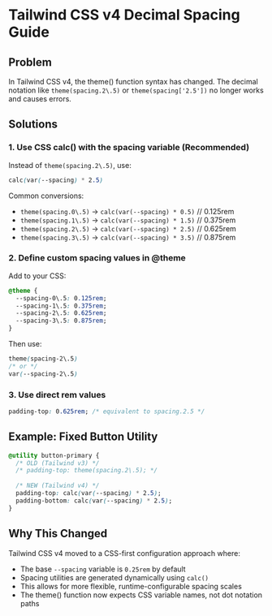# Tailwind CSS v4 Decimal Spacing Guide

## Problem
In Tailwind CSS v4, the theme() function syntax has changed. The decimal notation like `theme(spacing.2\.5)` or `theme(spacing['2.5'])` no longer works and causes errors.

## Solutions

### 1. Use CSS calc() with the spacing variable (Recommended)
Instead of `theme(spacing.2\.5)`, use:
```css
calc(var(--spacing) * 2.5)
```

Common conversions:
- `theme(spacing.0\.5)` → `calc(var(--spacing) * 0.5)` // 0.125rem
- `theme(spacing.1\.5)` → `calc(var(--spacing) * 1.5)` // 0.375rem  
- `theme(spacing.2\.5)` → `calc(var(--spacing) * 2.5)` // 0.625rem
- `theme(spacing.3\.5)` → `calc(var(--spacing) * 3.5)` // 0.875rem

### 2. Define custom spacing values in @theme
Add to your CSS:
```css
@theme {
  --spacing-0\.5: 0.125rem;
  --spacing-1\.5: 0.375rem;
  --spacing-2\.5: 0.625rem;
  --spacing-3\.5: 0.875rem;
}
```

Then use:
```css
theme(spacing-2\.5)
/* or */
var(--spacing-2\.5)
```

### 3. Use direct rem values
```css
padding-top: 0.625rem; /* equivalent to spacing.2.5 */
```

## Example: Fixed Button Utility
```css
@utility button-primary {
  /* OLD (Tailwind v3) */
  /* padding-top: theme(spacing.2\.5); */
  
  /* NEW (Tailwind v4) */
  padding-top: calc(var(--spacing) * 2.5);
  padding-bottom: calc(var(--spacing) * 2.5);
}
```

## Why This Changed
Tailwind CSS v4 moved to a CSS-first configuration approach where:
- The base `--spacing` variable is `0.25rem` by default
- Spacing utilities are generated dynamically using `calc()`
- This allows for more flexible, runtime-configurable spacing scales
- The theme() function now expects CSS variable names, not dot notation paths